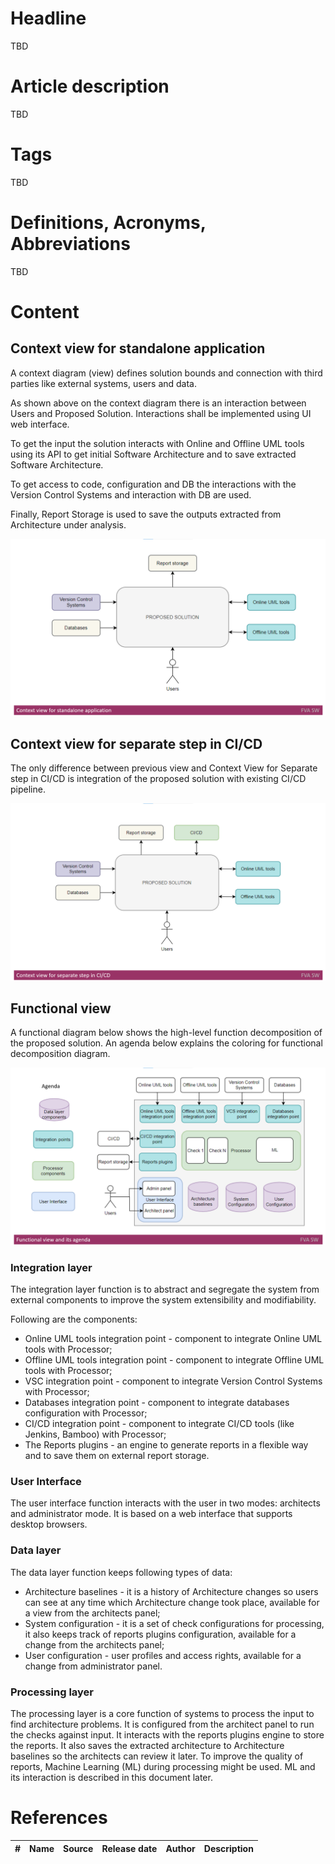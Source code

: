 # Headline
TBD

# Article description
TBD 

# Tags
TBD

# Definitions, Acronyms, Abbreviations
TBD

# Content
## Context view for standalone application

A context diagram (view) defines solution bounds and connection with third parties like external systems, users and data. 

As shown above on the context diagram there is an interaction between Users and Proposed Solution. 
Interactions shall be implemented using UI web interface. 

To get the input the solution interacts with Online and Offline UML tools using its API to get initial Software Architecture and to save extracted Software Architecture.

To get access to code, configuration and DB the interactions with the Version Control Systems and interaction with DB are used.

Finally, Report Storage is used to save the outputs extracted from Architecture under analysis. 

<img src="DAGProposedSolution1.png" alt="DAGProposedSolution.png" />

## Context view for separate step in CI/CD

The only difference between previous view and Context View for Separate step in CI/CD is integration of the proposed solution with existing CI/CD pipeline.

<img src="DAGProposedSolution2.png" alt="DAGProposedSolution.png" />

## Functional view

A functional diagram below shows the high-level function decomposition of the proposed solution.
An agenda below explains the coloring for functional decomposition diagram.

<img src="DAGProposedSolution3.png" alt="DAGProposedSolution.png" />

### Integration layer
The integration layer function is to abstract and segregate the system from external components to improve the system extensibility and modifiability.

Following are the components:
- Online UML tools integration point - component to integrate Online UML tools with Processor;
- Offline  UML tools integration point - component to integrate Offline UML tools with Processor;
- VSC integration point - component to integrate Version Control Systems with Processor;
- Databases integration point - component to integrate databases configuration with Processor;
- CI/CD integration point - component to integrate CI/CD tools (like Jenkins, Bamboo) with Processor;
- The Reports plugins - an engine to generate reports in a flexible way and to save them on external report storage.

### User Interface
The user interface function interacts with the user in two modes: architects and administrator mode. 
It is based on a web interface that supports desktop browsers. 

### Data layer
The data layer function keeps following types of data:
- Architecture baselines - it is a history of Architecture changes so users can see at any time which Architecture change took place, available for a view from the architects panel;
- System configuration - it is a set of check configurations for processing, it also keeps track of reports plugins configuration, available for a change from the architects panel;
- User configuration - user profiles and access rights, available for a change from administrator panel.

### Processing layer
The processing layer is a core function of systems to process the input to find architecture problems. 
It is configured from the architect panel to run the checks against input. 
It interacts with the reports plugins engine to store the reports. 
It also saves the extracted architecture to Architecture baselines so the architects can review it later. 
To improve the quality of reports, Machine Learning (ML) during processing might be used. ML and its interaction is described in this document later.  

# References
| # | Name                 | Source                | Release date           |  Author                 | Description   |
| - | ---------------------|---------------------- |----------------------- | ----------------------- |:-------------:|
